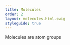 ```yaml
---
title: Molecules
order: 2
layout: molecules.html.swig
styleguide: true
---
```

Molecules are atom groups
